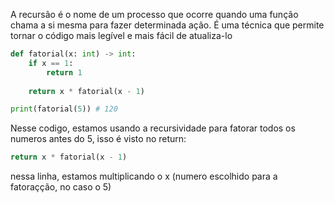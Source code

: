 A recursão é o nome de um processo que ocorre quando uma função chama a si mesma para fazer determinada ação. É uma técnica que permite tornar o código mais legível e mais fácil de atualiza-lo

```python
def fatorial(x: int) -> int:
	if x == 1:
		return 1
		
	return x * fatorial(x - 1) 

print(fatorial(5)) # 120
```

Nesse codigo, estamos usando a recursividade para fatorar todos os numeros antes do 5, isso é visto no return:

```python
return x * fatorial(x - 1)
```

nessa linha, estamos multiplicando o x (numero escolhido para a fatoraçção, no caso o 5)